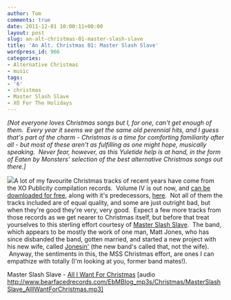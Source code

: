 ```yaml
---
author: Tom
comments: true
date: 2011-12-01 10:00:11+00:00
layout: post
slug: an-alt-christmas-01-master-slash-slave
title: 'An Alt. Christmas 01: Master Slash Slave'
wordpress_id: 966
categories:
- Alternative Christmas
- music
tags:
- '6'
- christmas
- Master Slash Slave
- XO For The Holidays
---
```


_[Not everyone loves Christmas songs but I, for one, can't get enough of them.  Every year it seems we get the same old perennial hits, and I guess that's part of the charm - Christmas is a time for comforting familiarity after all - but most of these aren't as fulfilling as one might hope, musically speaking.  Never fear, however, as this Yuletide help is at hand, in the form of Eaten by Monsters' selection of the best alternative Christmas songs out there.]_

[![](http://eatenbymonsters.files.wordpress.com/2011/11/masterslashslave.jpg?w=225)](http://eatenbymonsters.files.wordpress.com/2011/11/masterslashslave.jpg)A lot of my favourite Christmas tracks of recent years have come from the XO Publicity compilation records.  Volume IV is out now, and [can be downloaded for free](http://www.xopublicity.com/xofortheholidays4.html), along with it's predecessors, [here](http://www.xopublicity.com/xofortheholidays.html).  Not all of them the tracks included are of equal quality, and some are just outright bad, but when they're good they're very, very good.  Expect a few more tracks from those records as we get nearer to Christmas itself, but before that treat yourselves to this sterling effort courtesy of [Master Slash Slave](http://www.myspace.com/master1slave).  The band, which appears to be mostly the work of one man, Matt Jones, who has since disbanded the band, gotten married, and started a new project with his new wife, called [Jonesin'](http://www.myspace.com/jajonesin) (the new band's called that, not the wife).  Anyway, the sentiments in this, the MSS Christmas effort, are ones I can empathize with totally (I'm looking at you, former band mates!).

Master Slash Slave - [All I Want For Christmas](http://www.bearfacedrecords.com/EbMBlog_mp3s/Christmas/MasterSlashSlave_AllIWantForChristmas.mp3) [audio http://www.bearfacedrecords.com/EbMBlog_mp3s/Christmas/MasterSlashSlave_AllIWantForChristmas.mp3]
